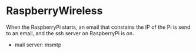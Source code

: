 # RaspberryWireless
When the RaspberryPi starts, an email that constains the IP of the Pi is send to an email, and the ssh server on RaspberryPi is on.

- mail server:
  msmtp
